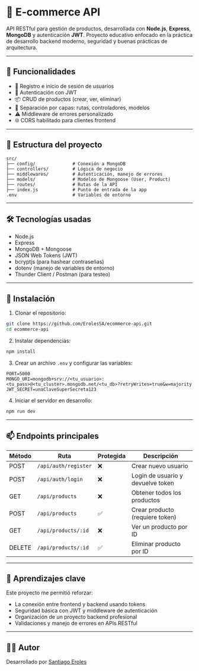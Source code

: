 # 🛒 E-commerce API

API RESTful para gestión de productos, desarrollada con **Node.js**, **Express**, **MongoDB** y autenticación **JWT**. Proyecto educativo enfocado en la práctica de desarrollo backend moderno, seguridad y buenas prácticas de arquitectura.

---

## 🚀 Funcionalidades

- 🔐 Registro e inicio de sesión de usuarios
- 🔑 Autenticación con JWT
- 📦 CRUD de productos (crear, ver, eliminar)
- 🧱 Separación por capas: rutas, controladores, modelos
- ⚠️ Middleware de errores personalizado
- 🌐 CORS habilitado para clientes frontend

---

## 📁 Estructura del proyecto

```
src/
├── config/              # Conexión a MongoDB
├── controllers/         # Lógica de negocio
├── middlewares/         # Autenticación, manejo de errores
├── models/              # Modelos de Mongoose (User, Product)
├── routes/              # Rutas de la API
├── index.js             # Punto de entrada de la app
.env                     # Variables de entorno
```

---

## 🛠️ Tecnologías usadas

- Node.js
- Express
- MongoDB + Mongoose
- JSON Web Tokens (JWT)
- bcryptjs (para hashear contraseñas)
- dotenv (manejo de variables de entorno)
- Thunder Client / Postman (para testeo)

---

## 🔧 Instalación

1. Clonar el repositorio:
```bash
git clone https://github.com/ErolesSA/ecommerce-api.git
cd ecommerce-api
```

2. Instalar dependencias:
```bash
npm install
```

3. Crear un archivo `.env` y configurar las variables:

```env
PORT=5000
MONGO_URI=mongodb+srv://<tu_usuario>:<tu_pass>@<tu_cluster>.mongodb.net/<tu_db>?retryWrites=true&w=majority
JWT_SECRET=unaClaveSuperSecreta123
```

4. Iniciar el servidor en desarrollo:
```bash
npm run dev
```

---

## 📫 Endpoints principales

| Método | Ruta                | Protegida | Descripción                       |
|--------|---------------------|-----------|-----------------------------------|
| POST   | `/api/auth/register` | ❌        | Crear nuevo usuario               |
| POST   | `/api/auth/login`    | ❌        | Login de usuario y devuelve token |
| GET    | `/api/products`      | ❌        | Obtener todos los productos       |
| POST   | `/api/products`      | ✅        | Crear producto (requiere token)   |
| GET    | `/api/products/:id`  | ❌        | Ver un producto por ID            |
| DELETE | `/api/products/:id`  | ✅        | Eliminar producto por ID          |

---

## 🧠 Aprendizajes clave

Este proyecto me permitió reforzar:

- La conexión entre frontend y backend usando tokens
- Seguridad básica con JWT y middleware de autenticación
- Organización de un proyecto backend profesional
- Validaciones y manejo de errores en APIs RESTful

---

## 👨‍💻 Autor

Desarrollado por [Santiago Eroles](https://www.linkedin.com/in/santiago-alan-eroles-diaz-8ab904127/)